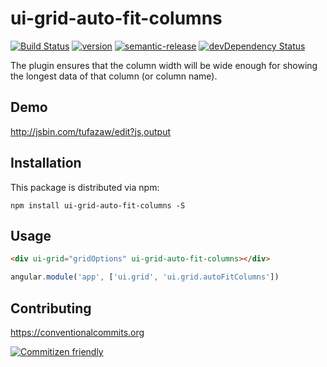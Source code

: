 # ui-grid-auto-fit-columns

[![Build Status](https://img.shields.io/travis/Den-dp/ui-grid-auto-fit-columns.svg?style=flat-square)](https://travis-ci.org/Den-dp/ui-grid-auto-fit-columns)
[![version](https://img.shields.io/npm/v/ui-grid-auto-fit-columns.svg?style=flat-square)](https://www.npmjs.com/package/ui-grid-auto-fit-columns)
[![semantic-release](https://img.shields.io/badge/%20%20%F0%9F%93%A6%F0%9F%9A%80-semantic--release-e10079.svg?style=flat-square)](https://github.com/semantic-release/semantic-release)
[![devDependency Status](https://img.shields.io/david/dev/den-dp/ui-grid-auto-fit-columns.svg?style=flat-square)](https://david-dm.org/den-dp/ui-grid-auto-fit-columns#info=devDependencies)

The plugin ensures that the column width will be wide enough for showing the longest data of that column (or column name).

## Demo

http://jsbin.com/tufazaw/edit?js,output

## Installation

This package is distributed via npm:

```
npm install ui-grid-auto-fit-columns -S
```

## Usage

```html
<div ui-grid="gridOptions" ui-grid-auto-fit-columns></div>
```

```javascript
angular.module('app', ['ui.grid', 'ui.grid.autoFitColumns'])
```

## Contributing
https://conventionalcommits.org

[![Commitizen friendly](https://img.shields.io/badge/commitizen-friendly-brightgreen.svg)](http://commitizen.github.io/cz-cli/)
